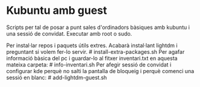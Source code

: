 # Kubuntu amb guest
Scripts per tal de posar a punt sales d'ordinadors bàsiques amb kubuntu i una sessió de convidat. Executar amb root o sudo.

Per instal·lar repos i paquets útils extres. Acabarà instal·lant lightdm i preguntant si volem fer-lo servir.
    # install-extra-packages.sh
Per agafar informació bàsica del pc i guardar-lo al fitxer inventari.txt en aquesta mateixa carpeta:
    # info-inventari.sh
Per afegir sessió de convidat i configurar kde perquè no salti la pantalla de bloqueig i perquè comenci una sessió en blanc:
    # add-lightdm-guest.sh


